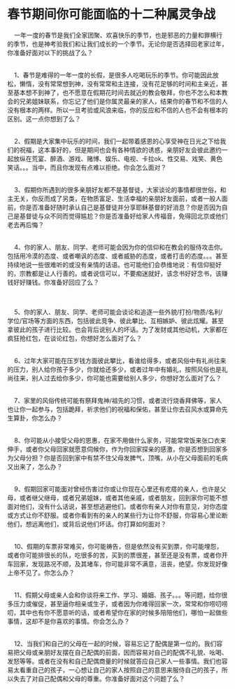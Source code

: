 # 春节期间你可能面临的十二种属灵争战



<p>&nbsp; &nbsp; 一年一度的春节是我们全家团聚、欢喜快乐的季节，也是邪恶的力量和罪横行的季节，也是神考验我们和让我们成长的一个季节。无论你是否选择回老家过年，你准备好面对以下的挑战了么？</p>

<p><br />
&nbsp; &nbsp; 1、春节是难得的一年一度的长假，是很多人吃喝玩乐的季节。你可能因此放松，懒惰，没有常常想到神，没有常常和主连接，没有花足够的时间和主亲近，甚至基本想不到神了，也不愿意在假期花时间去就近的教会敬拜，你也不怎么和本教会的兄弟姐妹联系，你忘记了他们是你属灵最亲的家人，结果你的春节和不信的人没有根本的两样。所以一旦考验或风浪来临，你的反应和不信的人也不会有根本的区别。这一点你想到了么？</p>

<p><br />
&nbsp; &nbsp; 2、假期是大家集中玩乐的时间，我们一起带着感恩的心享受神在日光之下给我们的祝福，这本事好的，但是期间也会有各种情欲的诱惑，亲朋好友会彼此邀约一起放纵在荒宴、醉酒、游戏、赌博、娱乐、电视、卡拉ok、性交易、戏笑、黄色笑话。。。当中，而且你发现有点难以拒绝。你会怎么面对？</p>

<p><br />
&nbsp; &nbsp; 3、假期你所遇到的很多亲朋好友都不是基督徒，大家谈论的事情都很世俗，和主无关，你反而成了另类，在物质富足、生活幸福的亲朋好友面前，或者一般人面前，你是否准备好随时承认自己是基督徒并分享耶稣基督的好消息？你是否因为自己是基督徒与众不同而觉得尴尬？你是否准备好给家人传福音，免得回北京或他们老去再后悔？</p>

<p><br />
&nbsp; &nbsp; 4、你的家人、朋友、同学、老师可能会因为你的信仰和在教会的服侍攻击你。包括用冷漠的态度、或者嘲讽的态度、或者威胁的态度，或者打击的态度。。。甚至持续地说一些很难听的或没有亲情的话语。也可能他们会恭维地说：有信仰挺好的，宗教都是让人行善的。或者说信可以，不要痴迷就好，该念书好好念书，该赚钱好好赚钱。你准备好回应了么？</p>

<p><br />
&nbsp;<br />
&nbsp; &nbsp; 5、你的家人、朋友、同学、老师可能会谈论和追逐一些外貌/打扮/物质/名利/学位/官场等方面的东西，包括彼此竞争、彼此攀比、互相嫉妒、彼此炫耀。甚至拿彼此的孩子进行比较。也会背后说别人的坏话。为了发财或其他动机，大家都在疯狂抢红包，在谈论红包，你想好怎么面对了么？</p>

<p><br />
&nbsp; &nbsp; 6、过年大家可能在压岁钱方面彼此攀比，看谁给得多，或者风俗中有礼尚往来的压力，别人给你孩子多少，你就给还多少，或者过年中有婚礼，按照风俗也是礼尚往来，别人过去给你多少，你可能也需要给别人多少，你想好怎么面对了么？</p>

<p><br />
&nbsp; &nbsp; 7、家里的风俗传统可能有祭拜鬼神/祖先的习惯，或者流行烧香拜佛等，家人也让你一起参与，包括跪拜，祈求他们的祝福和保佑，甚至让你去召风水或算命先生算卦，你怎么办？</p>

<p><br />
&nbsp; &nbsp; 8、你可能从小接受父母的恩惠，在家不用做什么家务，可能常常饭来张口衣来伸手，或者你父母回家就愿意伺候你，作为你回家探亲的感激，你是否想到回家多为父母分担？你是否回到家中有禁不住父母发脾气，顶嘴，从小在父母面前的毛病又出来了，怎么办？</p>

<p><br />
&nbsp; &nbsp; 9、假期回家可能面对曾经伤害过你或让你现在心里还有疙瘩的亲人，也许是父母，或者继父继母，或者兄弟姐妹，或者其他亲戚，或者朋友，回到家你可能不想面对他们，没有什么话说，甚至想逃避他们。或者你有亲人对你有意见，对你态度或方式让你不舒服。或者你看到有的亲人的某些行为让你不舒服，你容易心里论断他们，想远离他们，或背后说他们坏话。你打算如何面对？</p>

<p><br />
&nbsp; &nbsp; 10、假期的车票非常难买，你可能祷告，但是依然没有买到票，你可能埋怨，或者你可能排很长的队，吃很多的苦，买到的票很差，甚至还是没有票，或者你开车回家，发现路况不顺，及其堵车，你可能非常不满意，沮丧，绝望。你发现好像上帝不见了。你怎么办？</p>

<p><br />
&nbsp; &nbsp; 11、假期父母或亲人会和你谈将来工作、学习、婚姻、孩子。。。等问题，给你很多压力或催促，甚至逼你相亲或生子，或者因为你难得回家一次，常常和你唠叨唠叨，其中也有你不愿意听的话，或者希望你在家的时候多陪陪他们，哪怕一起做些事情，这却不是你喜欢的事情。你会怎么办？</p>

<p><br />
&nbsp; &nbsp; 12、当我们和自己的父母在一起的时候，容易忘记了配偶是第一位的。我们容易把父母或亲朋好友摆在自己配偶的前面，因而容易对自己的配偶不礼貌、吆喝、发怒等等。或者在没有和自己配偶商量的时候就答应自己家人一些事情。我们也容易太看重自己的孩子，一心想让自己的家人按照自己的意思来服侍自己的孩子，所以失去了对自己配偶和父母的尊重。你准备好面对这个问题了么？</p>